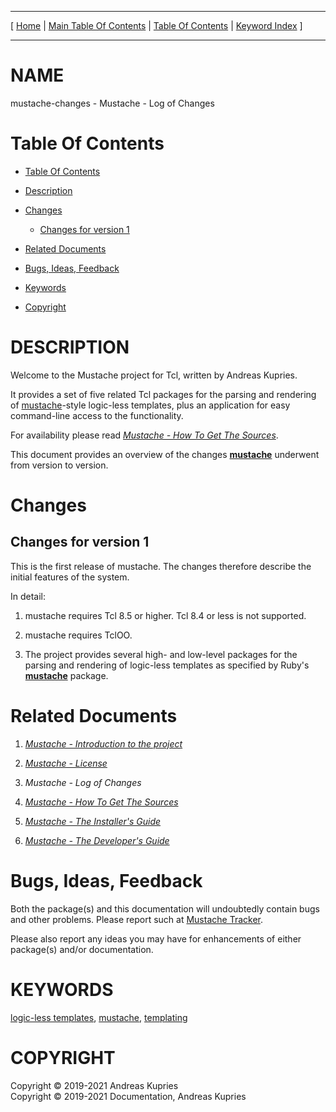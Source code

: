 
[//000000001]: # (mustache\-changes \- Mustache\. Packages for logic\-less templating)
[//000000002]: # (Generated from file 'mustache\_changes\.man' by tcllib/doctools with format 'markdown')
[//000000003]: # (Copyright &copy; 2019\-2021 Andreas Kupries)
[//000000004]: # (Copyright &copy; 2019\-2021 Documentation, Andreas Kupries)
[//000000005]: # (mustache\-changes\(n\) 1 doc "Mustache\. Packages for logic\-less templating")

<hr> [ <a href="../../../../../../home">Home</a> &#124; <a
href="../../toc.md">Main Table Of Contents</a> &#124; <a
href="../toc.md">Table Of Contents</a> &#124; <a
href="../../index.md">Keyword Index</a> ] <hr>

# NAME

mustache\-changes \- Mustache \- Log of Changes

# <a name='toc'></a>Table Of Contents

  - [Table Of Contents](#toc)

  - [Description](#section1)

  - [Changes](#section2)

      - [Changes for version 1](#subsection1)

  - [Related Documents](#section3)

  - [Bugs, Ideas, Feedback](#section4)

  - [Keywords](#keywords)

  - [Copyright](#copyright)

# <a name='description'></a>DESCRIPTION

Welcome to the Mustache project for Tcl, written by Andreas Kupries\.

It provides a set of five related Tcl packages for the parsing and rendering of
[mustache](https://mustache\.github\.io/)\-style logic\-less templates, plus an
application for easy command\-line access to the functionality\.

For availability please read *[Mustache \- How To Get The
Sources](mustache\_howto\_get\_sources\.md)*\.

This document provides an overview of the changes
__[mustache](mustache\.md)__ underwent from version to version\.

# <a name='section2'></a>Changes

## <a name='subsection1'></a>Changes for version 1

This is the first release of mustache\. The changes therefore describe the
initial features of the system\.

In detail:

  1. mustache requires Tcl 8\.5 or higher\. Tcl 8\.4 or less is not supported\.

  1. mustache requires TclOO\.

  1. The project provides several high\- and low\-level packages for the parsing
     and rendering of logic\-less templates as specified by Ruby's
     __[mustache](mustache\.md)__ package\.

# <a name='section3'></a>Related Documents

  1. *[Mustache \- Introduction to the project](mustache\_introduction\.md)*

  1. *[Mustache \- License](mustache\_license\.md)*

  1. *Mustache \- Log of Changes*

  1. *[Mustache \- How To Get The Sources](mustache\_howto\_get\_sources\.md)*

  1. *[Mustache \- The Installer's Guide](mustache\_howto\_installation\.md)*

  1. *[Mustache \- The Developer's Guide](mustache\_howto\_development\.md)*

# <a name='section4'></a>Bugs, Ideas, Feedback

Both the package\(s\) and this documentation will undoubtedly contain bugs and
other problems\. Please report such at [Mustache
Tracker](https://core\.tcl\-lang\.org/akupries/mustache)\.

Please also report any ideas you may have for enhancements of either package\(s\)
and/or documentation\.

# <a name='keywords'></a>KEYWORDS

[logic\-less templates](\.\./\.\./index\.md\#logic\_less\_templates),
[mustache](\.\./\.\./index\.md\#mustache),
[templating](\.\./\.\./index\.md\#templating)

# <a name='copyright'></a>COPYRIGHT

Copyright &copy; 2019\-2021 Andreas Kupries  
Copyright &copy; 2019\-2021 Documentation, Andreas Kupries
